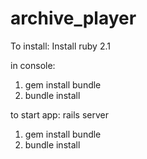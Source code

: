# archive_player
To install:
Install ruby 2.1

in console:
1. gem install bundle
2. bundle install

to start app: 
 rails server

1. gem install bundle
2. bundle install
